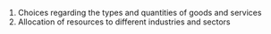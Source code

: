 1. Choices regarding the types and quantities of goods and services
2. Allocation of resources to different industries and sectors
